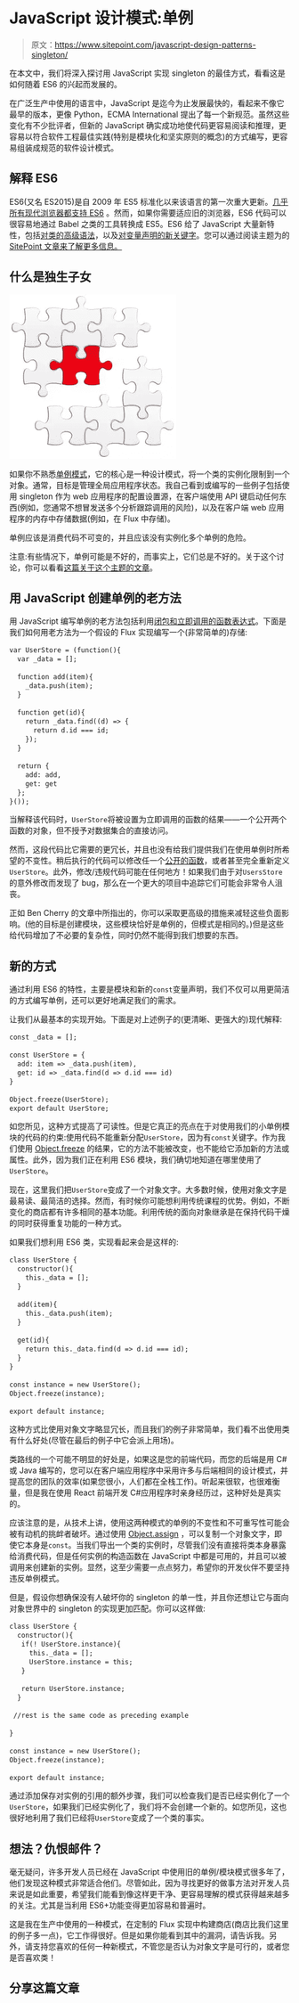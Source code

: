 # JavaScript 设计模式:单例

> 原文：<https://www.sitepoint.com/javascript-design-patterns-singleton/>

在本文中，我们将深入探讨用 JavaScript 实现 singleton 的最佳方式，看看这是如何随着 ES6 的兴起而发展的。

在广泛生产中使用的语言中，JavaScript 是迄今为止发展最快的，看起来不像它最早的版本，更像 Python，ECMA International 提出了每一个新规范。虽然这些变化有不少批评者，但新的 JavaScript 确实成功地使代码更容易阅读和推理，更容易以符合软件工程最佳实践(特别是模块化和坚实原则的概念)的方式编写，更容易组装成规范的软件设计模式。

## 解释 ES6

ES6(又名 ES2015)是自 2009 年 ES5 标准化以来该语言的第一次重大更新。[几乎所有现代浏览器都支持 ES6](https://kangax.github.io/compat-table/es6/) 。然而，如果你需要适应旧的浏览器，ES6 代码可以很容易地通过 Babel 之类的工具转换成 ES5。ES6 给了 JavaScript 大量新特性，包括[对类的高级语法](https://www.sitepoint.com/object-oriented-javascript-deep-dive-es6-classes/)，以及[对变量声明的新关键字](https://www.sitepoint.com/es6-let-const/)。您可以通过阅读主题为的 [SitePoint 文章来了解更多信息。](https://www.sitepoint.com/javascript/es6/)

## 什么是独生子女

![9 Puzzle pieces. 8 are gray, 1 is red. A visual representation of the singleton pattern](img/13bb5c29dde117356d6f78554ab6cd98.png)

如果你不熟悉[单例模式](https://en.wikipedia.org/wiki/Singleton_pattern)，它的核心是一种设计模式，将一个类的实例化限制到一个对象。通常，目标是管理全局应用程序状态。我自己看到或编写的一些例子包括使用 singleton 作为 web 应用程序的配置设置源，在客户端使用 API 键启动任何东西(例如，您通常不想冒发送多个分析跟踪调用的风险)，以及在客户端 web 应用程序的内存中存储数据(例如，在 Flux 中存储)。

单例应该是消费代码不可变的，并且应该没有实例化多个单例的危险。

注意:有些情况下，单例可能是不好的，而事实上，它们总是不好的。关于这个讨论，你可以看看[这篇关于这个主题的文章](https://www.sitepoint.com/whats-so-bad-about-the-singleton/)。

## 用 JavaScript 创建单例的老方法

用 JavaScript 编写单例的老方法包括利用[闭包和立即调用的函数表达式](https://www.sitepoint.com/demystifying-javascript-closures-callbacks-iifes/)。下面是我们如何用老方法为一个假设的 Flux 实现编写一个(非常简单的)存储:

```
var UserStore = (function(){
  var _data = [];

  function add(item){
    _data.push(item);
  }

  function get(id){
    return _data.find((d) => {
      return d.id === id;
    });
  }

  return {
    add: add,
    get: get
  };
}()); 
```

当解释该代码时，`UserStore`将被设置为立即调用的函数的结果——一个公开两个函数的对象，但不授予对数据集合的直接访问。

然而，这段代码比它需要的更冗长，并且也没有给我们提供我们在使用单例时所希望的不变性。稍后执行的代码可以修改任一个[公开的函数](https://www.sitepoint.com/javascript-arrow-functions/)，或者甚至完全重新定义`UserStore`。此外，修改/违规代码可能在任何地方！如果我们由于对`UsersStore`的意外修改而发现了 bug，那么在一个更大的项目中追踪它们可能会非常令人沮丧。

正如 Ben Cherry 的文章中所指出的，你可以采取更高级的措施来减轻这些负面影响。(他的目标是创建模块，这些模块恰好是单例的，但模式是相同的。)但是这些给代码增加了不必要的复杂性，同时仍然不能得到我们想要的东西。

## 新的方式

通过利用 ES6 的特性，主要是模块和新的`const`变量声明，我们不仅可以用更简洁的方式编写单例，还可以更好地满足我们的需求。

让我们从最基本的实现开始。下面是对上述例子的(更清晰、更强大的)现代解释:

```
const _data = [];

const UserStore = {
  add: item => _data.push(item),
  get: id => _data.find(d => d.id === id)
}

Object.freeze(UserStore);
export default UserStore; 
```

如您所见，这种方式提高了可读性。但是它真正的亮点在于对使用我们的小单例模块的代码的约束:使用代码不能重新分配`UserStore`，因为有`const`关键字。作为我们使用 [Object.freeze](https://developer.mozilla.org/en-US/docs/Web/JavaScript/Reference/Global_Objects/Object/freeze) 的结果，它的方法不能被改变，也不能给它添加新的方法或属性。此外，因为我们正在利用 ES6 模块，我们确切地知道在哪里使用了`UserStore`。

现在，这里我们把`UserStore`变成了一个对象文字。大多数时候，使用对象文字是最易读、最简洁的选择。然而，有时候你可能想利用传统课程的优势。例如，不断变化的商店都有许多相同的基本功能。利用传统的面向对象继承是在保持代码干燥的同时获得重复功能的一种方式。

如果我们想利用 ES6 类，实现看起来会是这样的:

```
class UserStore {
  constructor(){
    this._data = [];
  }

  add(item){
    this._data.push(item);
  }

  get(id){
    return this._data.find(d => d.id === id);
  }
}

const instance = new UserStore();
Object.freeze(instance);

export default instance; 
```

这种方式比使用对象文字略显冗长，而且我们的例子非常简单，我们看不出使用类有什么好处(尽管在最后的例子中它会派上用场)。

类路线的一个可能不明显的好处是，如果这是您的前端代码，而您的后端是用 C#或 Java 编写的，您可以在客户端应用程序中采用许多与后端相同的设计模式，并提高您的团队的效率(如果您很小，人们都在全栈工作)。听起来很软，也很难衡量，但是我在使用 React 前端开发 C#应用程序时亲身经历过，这种好处是真实的。

应该注意的是，从技术上讲，使用这两种模式的单例的不变性和不可重写性可能会被有动机的挑衅者破坏。通过使用 [Object.assign](https://developer.mozilla.org/en-US/docs/Web/JavaScript/Reference/Global_Objects/Object/assign) ，可以复制一个对象文字，即使它本身是`const`。当我们导出一个类的实例时，尽管我们没有直接将类本身暴露给消费代码，但是任何实例的构造函数在 JavaScript 中都是可用的，并且可以被调用来创建新的实例。显然，这至少需要一点点努力，希望你的开发伙伴不要坚持违反单例模式。

但是，假设你想确保没有人破坏你的 singleton 的单一性，并且你还想让它与面向对象世界中的 singleton 的实现更加匹配。你可以这样做:

```
class UserStore {
  constructor(){
   if(! UserStore.instance){
     this._data = [];
     UserStore.instance = this;
   }

   return UserStore.instance;
  }

 //rest is the same code as preceding example

}

const instance = new UserStore();
Object.freeze(instance);

export default instance; 
```

通过添加保存对实例的引用的额外步骤，我们可以检查我们是否已经实例化了一个`UserStore`，如果我们已经实例化了，我们将不会创建一个新的。如您所见，这也很好地利用了我们已经将`UserStore`变成了一个类的事实。

## 想法？仇恨邮件？

毫无疑问，许多开发人员已经在 JavaScript 中使用旧的单例/模块模式很多年了，他们发现这种模式非常适合他们。尽管如此，因为寻找更好的做事方法对开发人员来说是如此重要，希望我们能看到像这样更干净、更容易理解的模式获得越来越多的关注。尤其是当利用 ES6+功能变得更加容易和普遍时。

这是我在生产中使用的一种模式，在定制的 Flux 实现中构建商店(商店比我们这里的例子多一点)，它工作得很好。但是如果你能看到其中的漏洞，请告诉我。另外，请支持您喜欢的任何一种新模式，不管您是否认为对象文字是可行的，或者您是否喜欢类！

## 分享这篇文章